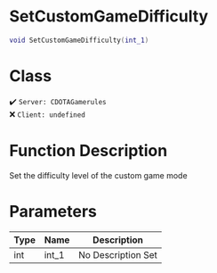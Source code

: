 # SetCustomGameDifficulty
```lua
void SetCustomGameDifficulty(int_1)
```
# Class
✔️ `Server: CDOTAGamerules`  
❌ `Client: undefined`  

# Function Description
Set the difficulty level of the custom game mode
# Parameters
Type|Name|Description
--|--|--
int|int_1|No Description Set
